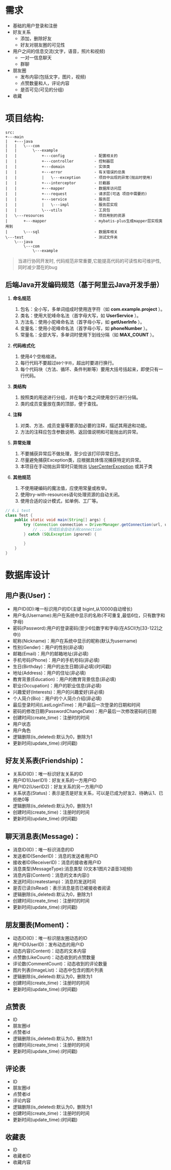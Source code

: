 # 需求

* 基础的用户登录和注册
* 好友关系
    * 添加，删除好友
    * 好友对朋友圈的可见性
* 用户之间的信息交流(文字，语音，照片和视频)
    * 一对一信息聊天
    * 群聊
* 朋友圈
    * 发布内容(包括文字，图片，视频)
    * 点赞数量和人，评论内容
    * 是否可见(可见的分组)
* 收藏

# 项目结构:

```
src:
+---main
|   +---java
|   |   \---com
|   |       \---example
|   |           +---config             - 配置相关的
|   |           +---controller         - 控制器层
|   |           +---domain             - 实体类
|   |           +---error              - 有关错误的总类
|   |           |   \---exception      - 项目中出现的异常(抛出时使用)
|   |           +---interceptor        - 拦截器
|   |           +---mapper             - 数据库访问层
|   |           +---request            - 请求层(可选 项目中需要的)
|   |           +---service            - 服务层
|   |           |   \---impl           - 服务层实现
|   |           \---utils              - 工具包
|   \---resources                      - 项目用到的资源
|       +---mapper                     - mybatis-plus生成mapper层实现类用到
|       \---sql                        - 数据库相关
\---test                               - 测试文件夹
    \---java
        \---com
            \---example
```

> 当进行协同开发时, 代码规范非常重要,它能提高代码的可读性和可维护性, 同时减少潜在的bug

## 后端Java开发编码规范（基于阿里云Java开发手册）

1. **命名规范**
    1. 包名：全小写，多单词组成时使用连字符（如 **com.example.project** ）。
    2. 类名：使用大驼峰命名法（首字母大写，如 **UserService** ）。
    3. 方法名：使用小驼峰命名法（首字母小写，如 **getUserInfo** ）。
    4. 变量名：使用小驼峰命名法（首字母小写，如 **phoneNumber** ）。
    5. 常量名：全部大写，多单词时使用下划线分隔（如 **MAX_COUNT** ）。

2. **代码格式化**
    1. 使用4个空格缩进。
    2. 每行代码不要超过`80个字符`，超出时要进行换行。
    3. 每个代码块（方法、循环、条件判断等）要用大括号括起来，即使只有一行代码。

3. **类结构**
    1. 按照类的用途进行分组，并在每个类之间使用空行进行分隔。
    2. 类的成员变量放在类的顶部，便于查找。

4. **注释**
    1. 对类、方法、成员变量等要添加必要的注释，描述其用途和功能。
    2. 方法的注释应包含参数说明、返回值说明和可能抛出的异常。

5. **异常处理**
    1. 不要捕获异常后不做处理，至少应该打印异常日志。
    2. 尽量避免捕获Exception类，应根据具体情况捕获特定的异常。
    3. 本项目在手动抛出异常时只能抛出 [UserCenterException](src/main/java/com/example/error/exception/UserCenterException.java) 或其子类

6. **其他规范**
    1. 不使用硬编码的魔法值，应使用常量或枚举。
    2. 使用try-with-resources语句处理资源的自动关闭。
    3. 使用合适的设计模式，如单例、工厂等。

```java
// 6.i test
class Test {
    public static void main(String[] args) {
        try (Connection connection = DriverManager.getConnection(url, user, password)) {
            // ... 完成后会自动关闭connection
        } catch (SQLException ignored) {

        }
    }
}
```

# 数据库设计

## 用户表(User)：

* 用户ID(ID):唯一标识用户的ID(主键 bigint,从10000自动增长)
* 用户名(Username):用户在系统中显示的名称(不可重复,最低6位，只有数字和字母)
* 密码(Password):用户的登录密码(至少6位数字和字母(在ASCII为[33-122]之中))
* 昵称(Nickname)：用户在系统中显示的昵称(默认为username)
* 性别(Gender)：用户的性别(非必填)
* 邮箱(Email)：用户的邮箱地址(非必填)
* 手机号码(Phone)：用户的手机号码(非必填)
* 生日(Birthday)：用户的出生日期(非必填)(时间戳)
* 地址(Address)：用户的住址(非必填)
* 教育背景(Education)：用户的教育背景信息(非必填)
* 职业(Occupation)：用户的职业信息(非必填)
* 兴趣爱好(Interests)：用户的兴趣爱好(非必填)
* 个人简介(Bio)：用户的个人简介介绍(非必填)
* 最后登录时间(LastLoginTime)：用户最后一次登录的日期和时间
* 密码的修改日期(PasswordChangeDate)：用户最后一次修改密码的日期
* 创建时间(create_time)：注册时的时间
* 用户状态
* 用户角色
* 逻辑删除(is_deleted):默认为0，删除为1
* 更新时间(update_time):(时间戳)

## 好友关系表(Friendship)：

* 关系ID(ID)：唯一标识好友关系的ID
* 用户ID1(UserID1)：好友关系的一方用户ID
* 用户ID2(UserID2)：好友关系的另一方用户ID
* 关系状态(Status)：表示是否是好友关系，可以是已成为好友2、待确认1、已拒绝0等
* 逻辑删除(is_deleted):默认为0，删除为1
* 创建时间(create_time)：注册时的时间
* 更新时间(update_time):(时间戳)

## 聊天消息表(Message)：

* 消息ID(ID)：唯一标识消息的ID
* 发送者ID(SenderID)：消息的发送者用户ID
* 接收者ID(ReceiverID)：消息的接收者用户ID
* 消息类型(MessageType):消息类型 (0文本1图片2语音3视频)
* 消息内容(Content)：消息的文本内容()
* 发送时间(createstamp)：消息的发送时间
* 是否已读(IsRead)：表示消息是否已被接收者阅读
* 逻辑删除(is_deleted):默认为0，删除为1
* 创建时间(create_time)：注册时的时间
* 更新时间(update_time):(时间戳)

## 朋友圈表(Moment)：

* 动态ID(ID)：唯一标识朋友圈动态的ID
* 用户ID(UserID)：发布动态的用户ID
* 动态内容(Content)：动态的文本内容
* 点赞数(LikeCount)：动态收到的点赞数量
* 评论数(CommentCount)：动态收到的评论数量
* 图片列表(ImageList)：动态中包含的图片列表
* 逻辑删除(is_deleted):默认为0，删除为1
* 创建时间(create_time)：注册时的时间
* 更新时间(update_time):(时间戳)

## 点赞表

* ID
* 朋友圈id
* 点赞者id
* 逻辑删除(is_deleted):默认为0，删除为1
* 创建时间(create_time)：注册时的时间
* 更新时间(update_time):(时间戳)

## 评论表

* ID
* 朋友圈id
* 点赞者id
* 评论内容
* 逻辑删除(is_deleted):默认为0，删除为1
* 创建时间(create_time)：注册时的时间
* 更新时间(update_time):(时间戳)

## 收藏表

* ID
* 收藏者ID
* 收藏内容